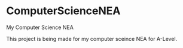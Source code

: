 # ComputerScienceNEA
My Computer Science NEA

This project is being made for my computer sceince NEA for A-Level. 
